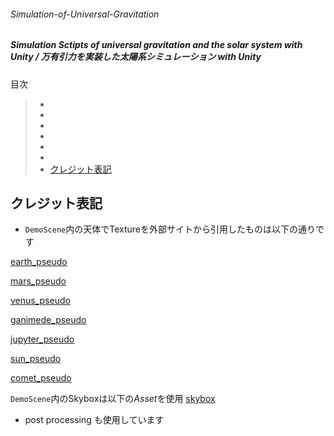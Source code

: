 ###### Simulation-of-Universal-Gravitation
##### Simulation Sctipts of universal gravitation and the solar system with Unity / 万有引力を実装した太陽系シミュレーション with Unity


目次
> -
> -
> -
> -
> -
> -
> - [クレジット表記](#credit)


## <h2 id="credit">クレジット表記</h2>
   - `DemoScene`内の天体でTextureを外部サイトから引用したものは以下の通りです

[earth_pseudo](https://www.solarsystemscope.com/textures/)

[mars_pseudo](https://www.solarsystemscope.com/textures/)

[venus_pseudo](https://www.solarsystemscope.com/textures/)

[ganimede_pseudo](http://www.planetaryvisions.com/Texture_map.php?pid=206)

[jupyter_pseudo](https://www.solarsystemscope.com/textures/)

[sun_pseudo](https://www.solarsystemscope.com/textures/)

[comet_pseudo](https://www.solarsystemscope.com/textures/)

`DemoScene`内のSkyboxは以下の*Asset*を使用
[skybox](https://assetstore.unity.com/packages/2d/textures-materials/sky/skybox-series-free-103633)

- post processing も使用しています
